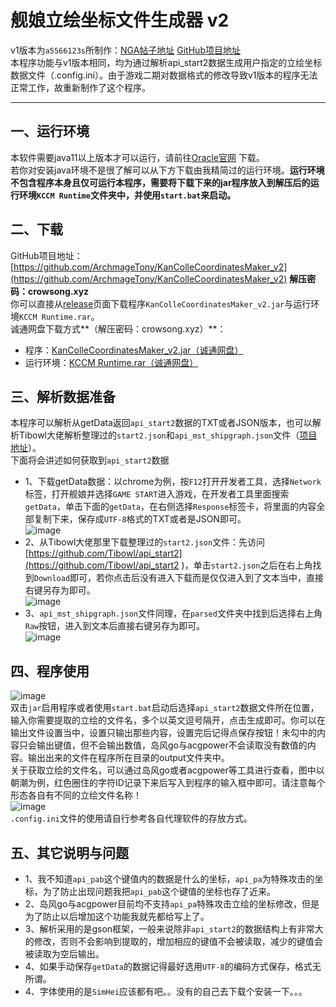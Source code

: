 # 舰娘立绘坐标文件生成器 v2  
v1版本为`a5566123s`所制作：[NGA帖子地址](https://bbs.nga.cn/read.php?tid=13252143&rand=442) [GitHub项目地址](https://github.com/a5566123s/KanColleCoordinatesMaker)  
本程序功能与v1版本相同，均为通过解析api_start2数据生成用户指定的立绘坐标数据文件（.config.ini）。由于游戏二期对数据格式的修改导致v1版本的程序无法正常工作，故重新制作了这个程序。  
***
## 一、运行环境  
本软件需要java11以上版本才可以运行，请前往[Oracle官网](https://www.oracle.com/java/technologies/javase-jdk11-downloads.html "点击此处跳转") 下载。  
若你对安装java环境不是很了解可以从下方下载由我精简过的运行环境。**运行环境不包含程序本身且仅可运行本程序，需要将下载下来的jar程序放入到解压后的运行环境`KCCM Runtime`文件夹中，并使用`start.bat`来启动。**  
## 二、下载
GitHub项目地址：[https://github.com/ArchmageTony/KanColleCoordinatesMaker_v2](https://github.com/ArchmageTony/KanColleCoordinatesMaker_v2)
**解压密码：crowsong.xyz**  
你可以直接从[release](https://github.com/ArchmageTony/KanColleCoordinatesMaker_v2/releases )页面下载程序`KanColleCoordinatesMaker_v2.jar`与运行环境`KCCM Runtime.rar`。  
诚通网盘下载方式**（解压密码：crowsong.xyz）**：  
- 程序：[KanColleCoordinatesMaker_v2.jar（诚通网盘）](https://t00y.com/file/2276132-456385405 "解压密码：crowsong.xyz")  
- 运行环境：[KCCM Runtime.rar（诚通网盘）](https://t00y.com/file/2276132-456384453 "解压密码：crowsong.xyz")  

## 三、解析数据准备
本程序可以解析从getData返回`api_start2`数据的TXT或者JSON版本，也可以解析Tibowl大佬解析整理过的`start2.json`和`api_mst_shipgraph.json`文件（[项目地址](https://github.com/Tibowl/api_start2  )）。  
下面将会讲述如何获取到`api_start2`数据  
- 1、下载getData数据：以chrome为例，按`F12`打开开发者工具，选择`Network`标签，打开舰娘并选择`GAME START`进入游戏，在开发者工具里面搜索`getData`，单击下面的`getData`，在右侧选择`Response`标签卡，将里面的内容全部复制下来，保存成`UTF-8`格式的TXT或者是JSON即可。  
![image](https://www.crowsong.xyz/wp-content/uploads/2020/04/2020080709371744.png )  
- 2、从Tibowl大佬那里下载整理过的`start2.json`文件：先访问[https://github.com/Tibowl/api_start2](https://github.com/Tibowl/api_start2  )，单击`start2.json`之后在右上角找到`Download`即可，若你点击后没有进入下载而是仅仅进入到了文本当中，直接右键另存为即可。  
![image](https://www.crowsong.xyz/wp-content/uploads/2020/04/2020080709414383.png )  
- 3、`api_mst_shipgraph.json`文件同理，在`parsed`文件夹中找到后选择右上角`Raw`按钮，进入到文本后直接右键另存为即可。  
![image](https://www.crowsong.xyz/wp-content/uploads/2020/04/2020080709414468.png )  

## 四、程序使用
![image](https://www.crowsong.xyz/wp-content/uploads/2020/04/2020080709530029.png )  
双击`jar`启用程序或者使用`start.bat`启动后选择`api_start2`数据文件所在位置，输入你需要提取的立绘的文件名，多个以英文逗号隔开，点击生成即可。你可以在输出文件设置当中，设置只输出那些内容，设置完后记得点保存按钮！未勾中的内容只会输出键值，但不会输出数值，岛风go与acgpower不会读取没有数值的内容。输出出来的文件在程序所在目录的output文件夹中。  
关于获取立绘的文件名，可以通过岛风go或者acgpower等工具进行查看，图中以朝潮为例，红色圈住的字符ID记录下来后写入到程序的输入框中即可。请注意每个形态各自有不同的立绘文件名称！  
![image](https://www.crowsong.xyz/wp-content/uploads/2020/04/20200807095259100.png )  
`.config.ini`文件的使用请自行参考各自代理软件的存放方式。  
## 五、其它说明与问题
- 1、我不知道`api_pab`这个键值内的数据是什么的坐标，`api_pa`为特殊攻击的坐标，为了防止出现问题我把`api_pab`这个键值的坐标也存了近来。  
- 2、岛风go与acgpower目前均不支持`api_pa`特殊攻击立绘的坐标修改，但是为了防止以后增加这个功能我就先都给写上了。  
- 3、解析采用的是gson框架，一般来说除非`api_start2`的数据结构上有非常大的修改，否则不会影响到提取的，增加相应的键值不会被读取，减少的键值会被读取为空后输出。  
- 4、如果手动保存`getData`的数据记得最好选用`UTF-8`的编码方式保存，格式无所谓。  
- 4、字体使用的是`SimHei`应该都有吧。。没有的自己去下载个安装一下。。。  


